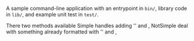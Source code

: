 A sample command-line application with an entrypoint in `bin/`, library code
in `lib/`, and example unit test in `test/`.

There two methods available
Simple handles adding '' and ,
NotSimple deal with something already formatted with '' and ,